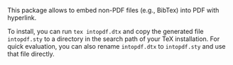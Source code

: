 This package allows to embed non-PDF files (e.g., BibTex) into PDF with hyperlink.

To install, you can run `tex intopdf.dtx` and copy the generated file `intopdf.sty` to a directory in the search path of your TeX installation.
For quick evaluation, you can also rename `intopdf.dtx` to `intopdf.sty` and use that file directly.
